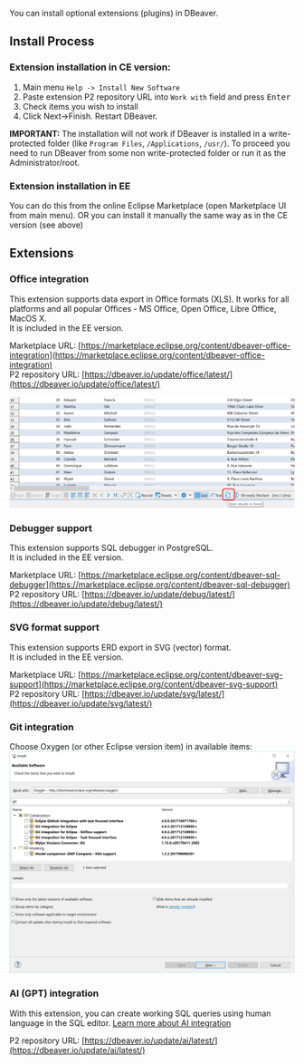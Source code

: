 You can install optional extensions (plugins) in DBeaver.

## Install Process

### Extension installation in CE version:

1. Main menu `Help -> Install New Software`
2. Paste extension P2 repository URL into `Work with` field and press <kbd>Enter</kbd>
3. Check items you wish to install
4. Click Next->Finish. Restart DBeaver.

**IMPORTANT:** The installation will not work if DBeaver is installed in a write-protected folder (like `Program Files`, `/Applications`, `/usr/`). To proceed you need to run DBeaver from some non write-protected folder or run it as the Administrator/root.

### Extension installation in EE

You can do this from the online Eclipse Marketplace (open Marketplace UI from main menu).
OR you can install it manually the same way as in the CE version (see above)

## Extensions

### Office integration

This extension supports data export in Office formats (XLS). It works for all platforms and all popular Offices - MS Office, Open Office, Libre Office, MacOS X.  
It is included in the EE version.  

Marketplace URL: [https://marketplace.eclipse.org/content/dbeaver-office-integration](https://marketplace.eclipse.org/content/dbeaver-office-integration)  
P2 repository URL: [https://dbeaver.io/update/office/latest/](https://dbeaver.io/update/office/latest/)

  ![](images/office-open-excel.png)

### Debugger support

This extension supports SQL debugger in PostgreSQL.  
It is included in the EE version.  

Marketplace URL: [https://marketplace.eclipse.org/content/dbeaver-sql-debugger](https://marketplace.eclipse.org/content/dbeaver-sql-debugger)
P2 repository URL: [https://dbeaver.io/update/debug/latest/](https://dbeaver.io/update/debug/latest/)

### SVG format support

This extension supports ERD export in SVG (vector) format.  
It is included in the EE version.  

Marketplace URL: [https://marketplace.eclipse.org/content/dbeaver-svg-support](https://marketplace.eclipse.org/content/dbeaver-svg-support)  
P2 repository URL: [https://dbeaver.io/update/svg/latest/](https://dbeaver.io/update/svg/latest/)

### Git integration

Choose Oxygen (or other Eclipse version item) in available items:
  ![](images/p2-install-git.png)

### AI (GPT) integration

With this extension, you can create working SQL queries using human language in the SQL editor. [Learn more about AI integration](AI-Smart-Assistance)

P2 repository URL: [https://dbeaver.io/update/ai/latest/](https://dbeaver.io/update/ai/latest/)


